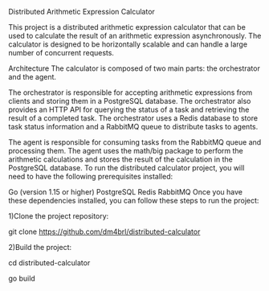 Distributed Arithmetic Expression Calculator


This project is a distributed arithmetic expression calculator that can be used to calculate the result of an arithmetic expression asynchronously. The calculator is designed to be horizontally scalable and can handle a large number of concurrent requests.

Architecture
The calculator is composed of two main parts: the orchestrator and the agent.

The orchestrator is responsible for accepting arithmetic expressions from clients and storing them in a PostgreSQL database. The orchestrator also provides an HTTP API for querying the status of a task and retrieving the result of a completed task. The orchestrator uses a Redis database to store task status information and a RabbitMQ queue to distribute tasks to agents.

The agent is responsible for consuming tasks from the RabbitMQ queue and processing them. The agent uses the math/big package to perform the arithmetic calculations and stores the result of the calculation in the PostgreSQL database.
To run the distributed calculator project, you will need to have the following prerequisites installed:

Go (version 1.15 or higher)
PostgreSQL
Redis
RabbitMQ
Once you have these dependencies installed, you can follow these steps to run the project:

1)Clone the project repository:

git clone https://github.com/dm4brl/distributed-calculator

2)Build the project:

cd distributed-calculator

go build

